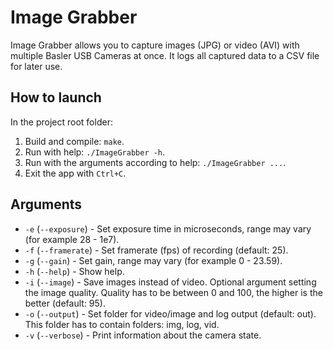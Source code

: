 # Image Grabber
Image Grabber allows you to capture images (JPG) or video (AVI) with multiple Basler USB Cameras at once. It logs all 
captured data to a CSV file for later use.

## How to launch
In the project root folder:
1. Build and compile: `make`.
2. Run with help: `./ImageGrabber -h`.
3. Run with the arguments according to help: `./ImageGrabber ...`.
4. Exit the app with `Ctrl+C`.

## Arguments
* `-e` (`--exposure`) - Set exposure time in microseconds, range may vary (for example 28 - 1e7).
* `-f` (`--framerate`) - Set framerate (fps) of recording (default: 25).
* `-g` (`--gain`) - Set gain, range may vary (for example 0 - 23.59).
* `-h` (`--help`) - Show help.
* `-i` (`--image`) - Save images instead of video. Optional argument setting the image quality. Quality has to be 
  between 0 and 100, the higher is the better (default: 95).
* `-o` (`--output`) - Set folder for video/image and log output (default: out). This folder has to contain folders: 
  img, log, vid.
* `-v` (`--verbose`) - Print information about the camera state.
